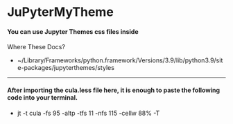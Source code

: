 # JuPyterMyTheme


#### You can use Jupyter Themes css files inside
Where These Docs?
- ~/Library/Frameworks/python.framework/Versions/3.9/lib/python3.9/site-packages/jupyterthemes/styles
---
#### After importing the cula.less file here, it is enough to paste the following code into your terminal.

- jt -t cula -fs 95 -altp -tfs 11 -nfs 115 -cellw 88% -T
